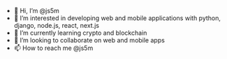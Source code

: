 - 👋 Hi, I’m @js5m
- 👀 I’m interested in developing web and mobile applications with python, django, node.js, react, next.js
- 🌱 I’m currently learning crypto and blockchain
- 💞️ I’m looking to collaborate on web and mobile apps
- 📫 How to reach me @js5m


